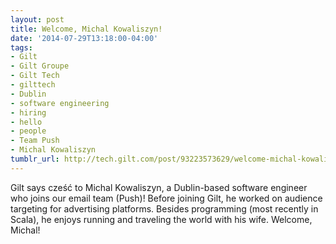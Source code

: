 ```yaml
---
layout: post
title: Welcome, Michal Kowaliszyn!
date: '2014-07-29T13:18:00-04:00'
tags:
- Gilt
- Gilt Groupe
- Gilt Tech
- gilttech
- Dublin
- software engineering
- hiring
- hello
- people
- Team Push
- Michal Kowaliszyn
tumblr_url: http://tech.gilt.com/post/93223573629/welcome-michal-kowaliszyn
---
```


Gilt says cześć to Michal Kowaliszyn, a Dublin-based software engineer who joins our email team (Push)! Before joining Gilt, he worked on audience targeting for advertising platforms. Besides programming (most recently in Scala), he enjoys running and traveling the world with his wife. Welcome, Michal!
